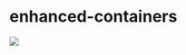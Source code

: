 # enhanced-containers
![](https://api.ghprofile.me/view?username=sh-wayz-enhanced-containers&label=repository%20view%20count&style=for-the-badge)
